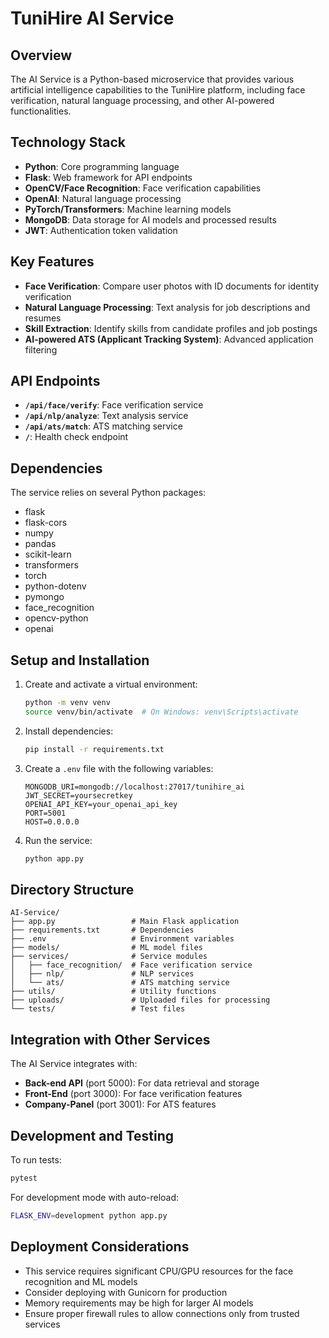 # TuniHire AI Service

## Overview

The AI Service is a Python-based microservice that provides various artificial intelligence capabilities to the TuniHire platform, including face verification, natural language processing, and other AI-powered functionalities.

## Technology Stack

- **Python**: Core programming language
- **Flask**: Web framework for API endpoints
- **OpenCV/Face Recognition**: Face verification capabilities
- **OpenAI**: Natural language processing
- **PyTorch/Transformers**: Machine learning models
- **MongoDB**: Data storage for AI models and processed results
- **JWT**: Authentication token validation

## Key Features

- **Face Verification**: Compare user photos with ID documents for identity verification
- **Natural Language Processing**: Text analysis for job descriptions and resumes
- **Skill Extraction**: Identify skills from candidate profiles and job postings
- **AI-powered ATS (Applicant Tracking System)**: Advanced application filtering

## API Endpoints

- **`/api/face/verify`**: Face verification service
- **`/api/nlp/analyze`**: Text analysis service
- **`/api/ats/match`**: ATS matching service
- **`/`**: Health check endpoint

## Dependencies

The service relies on several Python packages:
- flask
- flask-cors
- numpy
- pandas
- scikit-learn
- transformers
- torch
- python-dotenv
- pymongo
- face_recognition
- opencv-python
- openai

## Setup and Installation

1. Create and activate a virtual environment:
   ```bash
   python -m venv venv
   source venv/bin/activate  # On Windows: venv\Scripts\activate
   ```

2. Install dependencies:
   ```bash
   pip install -r requirements.txt
   ```

3. Create a `.env` file with the following variables:
   ```
   MONGODB_URI=mongodb://localhost:27017/tunihire_ai
   JWT_SECRET=yoursecretkey
   OPENAI_API_KEY=your_openai_api_key
   PORT=5001
   HOST=0.0.0.0
   ```

4. Run the service:
   ```bash
   python app.py
   ```

## Directory Structure

```
AI-Service/
├── app.py                 # Main Flask application
├── requirements.txt       # Dependencies
├── .env                   # Environment variables
├── models/                # ML model files
├── services/              # Service modules
│   ├── face_recognition/  # Face verification service
│   ├── nlp/               # NLP services
│   └── ats/               # ATS matching service
├── utils/                 # Utility functions
├── uploads/               # Uploaded files for processing
└── tests/                 # Test files
```

## Integration with Other Services

The AI Service integrates with:
- **Back-end API** (port 5000): For data retrieval and storage
- **Front-End** (port 3000): For face verification features
- **Company-Panel** (port 3001): For ATS features

## Development and Testing

To run tests:
```bash
pytest
```

For development mode with auto-reload:
```bash
FLASK_ENV=development python app.py
```

## Deployment Considerations

- This service requires significant CPU/GPU resources for the face recognition and ML models
- Consider deploying with Gunicorn for production
- Memory requirements may be high for larger AI models
- Ensure proper firewall rules to allow connections only from trusted services
